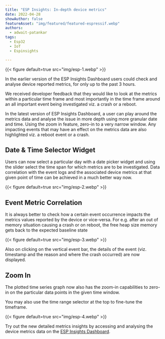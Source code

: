 ```yaml
---
title: "ESP Insights: In-depth device metrics"
date: 2022-04-28
showAuthor: false
featureAsset: "img/featured/featured-espressif.webp"
authors:
  - adwait-patankar
tags:
  - Esp32
  - IoT
  - Espinsights

---
```

{{< figure
    default=true
    src="img/esp-1.webp"
    >}}

In the earlier version of the ESP Insights Dashboard users could check and analyse device reported metrics, for only up to the past 3 hours.

We received developer feedback that they would like to look at the metrics within a particular time frame and most importantly in the time frame around an all important event being investigated viz. a crash or a reboot.

In the latest version of ESP Insights Dashboard, a user can play around the metrics data and analyse the issue in more depth using more granular date and time. Using the zoom in feature, zero-in to a very narrow window. Any impacting events that may have an effect on the metrics data are also highlighted viz. a reboot event or a crash.

## Date & Time Selector Widget

Users can now select a particular day with a date picker widget and using the slider select the time span for which metrics are to be investigated. Data correlation with the event logs and the associated device metrics at that given point of time can be achieved in a much better way now.

{{< figure
    default=true
    src="img/esp-2.webp"
    >}}

## Event Metric Correlation

It is always better to check how a certain event occurrence impacts the metrics values reported by the device or vice-versa. For e.g. after an out of memory situation causing a crash or on reboot, the free heap size memory gets back to the expected baseline state

{{< figure
    default=true
    src="img/esp-3.webp"
    >}}

Also on clicking on the vertical event bar, the details of the event (viz. timestamp and the reason and where the crash occurred) are now displayed.

## Zoom In

The plotted time series graph now also has the zoom-in capabilities to zero-in on the particular data points in the given time window.

You may also use the time range selector at the top to fine-tune the timeframe.

{{< figure
    default=true
    src="img/esp-4.webp"
    >}}

Try out the new detailed metrics insights by accessing and analysing the device metrics data on the [ESP Insights Dashboard](https://dashboard.insights.espressif.com).
